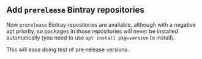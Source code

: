 ## Add `prerelease` Bintray repositories

Now `prerelease` Bintray repositories are available, although with a negative
apt priority, so packages in those repositories will never be installed
automatically (you need to use `apt install pkg=version` to install).

This will ease doing test of pre-release versions.
